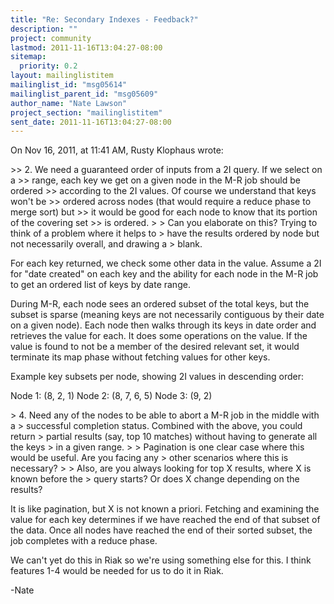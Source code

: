 ```yaml
---
title: "Re: Secondary Indexes - Feedback?"
description: ""
project: community
lastmod: 2011-11-16T13:04:27-08:00
sitemap:
  priority: 0.2
layout: mailinglistitem
mailinglist_id: "msg05614"
mailinglist_parent_id: "msg05609"
author_name: "Nate Lawson"
project_section: "mailinglistitem"
sent_date: 2011-11-16T13:04:27-08:00
---
```



On Nov 16, 2011, at 11:41 AM, Rusty Klophaus wrote:

&gt;&gt; 2. We need a guaranteed order of inputs from a 2I query. If we select on a 
&gt;&gt; range, each key we get on a given node in the M-R job should be ordered 
&gt;&gt; according to the 2I values. Of course we understand that keys won't be 
&gt;&gt; ordered across nodes (that would require a reduce phase to merge sort) but 
&gt;&gt; it would be good for each node to know that its portion of the covering set 
&gt;&gt; is ordered.
&gt; 
&gt; Can you elaborate on this? Trying to think of a problem where it helps to 
&gt; have the results ordered by node but not necessarily overall, and drawing a 
&gt; blank.

For each key returned, we check some other data in the value. Assume a 2I for 
"date created" on each key and the ability for each node in the M-R job to get 
an ordered list of keys by date range.

During M-R, each node sees an ordered subset of the total keys, but the subset 
is sparse (meaning keys are not necessarily contiguous by their date on a given 
node). Each node then walks through its keys in date order and retrieves the 
value for each. It does some operations on the value. If the value is found to 
not be a member of the desired relevant set, it would terminate its map phase 
without fetching values for other keys.

Example key subsets per node, showing 2I values in descending order:

Node 1: (8, 2, 1)
Node 2: (8, 7, 6, 5)
Node 3: (9, 2)

&gt; 4. Need any of the nodes to be able to abort a M-R job in the middle with a 
&gt; successful completion status. Combined with the above, you could return 
&gt; partial results (say, top 10 matches) without having to generate all the keys 
&gt; in a given range.
&gt; 
&gt; Pagination is one clear case where this would be useful. Are you facing any 
&gt; other scenarios where this is necessary?
&gt; 
&gt; Also, are you always looking for top X results, where X is known before the 
&gt; query starts? Or does X change depending on the results?

It is like pagination, but X is not known a priori. Fetching and examining the 
value for each key determines if we have reached the end of that subset of the 
data. Once all nodes have reached the end of their sorted subset, the job 
completes with a reduce phase.

We can't yet do this in Riak so we're using something else for this. I think 
features 1-4 would be needed for us to do it in Riak.

-Nate
